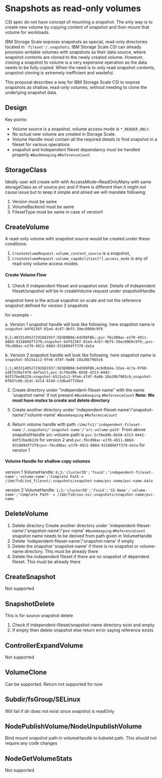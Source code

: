 # Snapshots as read-only volumes

CSI spec do not have concept of mounting a snapshot. The only way is to create
new volume by copying content of snapshot and then mount that volume for
workloads.

IBM Storage Scale exposes snapshots as special, read-only directories
located in `'fileset'/.snapshots`. IBM Storage Scale CSI can already provision
writable volumes with snapshots as their data source, where snapshot contents
are cloned to the newly created volume. However, cloning a snapshot to
volume is a very expensive operation as the data needs to be fully copied.
When the need is to only read snapshot contents, snapshot cloning is extremely
inefficient and wasteful.

This proposal describes a way for IBM Storage Scale CSI to expose snapshots as
shallow, read-only volumes, without needing to clone the underlying snapshot
data.

## Design

Key points:

* Volume source is a snapshot, volume access mode is `*_READER_ONLY`.
* No actual new volume are created in Storage Scale.
* Volume Handle must contain all the required details to find snapshot in a
 fileset for various operations
* snapshot and Independent fileset dependancy must be handled properly `#BookKeeping` `#ReferenceCount`

## StorageClass

Ideally user will create with with AccessMode=ReadOnlyMany with same storageClass as of source pvc and if there is different then it might not cause issue but to keep it simple and alined we will mandate following

1. Version must be same
2. VolumeBackend must be same
3. FilesetType must be same in case of version1

## CreateVolume

A read-only volume with snapshot source would be created under these conditions:

1. `CreateVolumeRequest.volume_content_source` is a snapshot,
2. `CreateVolumeRequest.volume_capabilities[*].access_mode` is any of read-only
   volume access modes.

#### Create Volume Flow

1. Check if independent fileset and snapshot exist. Details of Independent fileset/snapshot will be in createVolume request under snapshotHandle. 

snapshot here is the actual snapshot on scale and not the reference snapshot defined for version 2 snapshots

for example -

a. Version 1 snapshot handle will look like following. here snapshot name is `snapshot-b4f6236f-01e4-4c67-9bf5-39ec0969c9f9`


   `0;2;4033149527292681937;5D3D0B0A:64509FB6;;pvc-f6cd98ac-e1f0-4911-888d-931889dff379;snapshot-b4f6236f-01e4-4c67-9bf5-39ec0969c9f9;;pvc-f6cd98ac-e1f0-4911-888d-931889dff379-data`


b. Version 2 snapshot handle will look like following. here snapshot name is `snapshot-b515a1c2-9fe6-47df-9a86-10a20b7965c6`


`1;1;4033149527292681937;5D3D0B0A:64509FB6;4c6db64a-32ea-4c7a-9768-a387539af470-default;pvc-5cf0ed9b-6b58-4313-8442-8df57bed6229;snapshot-b515a1c2-9fe6-47df-9a86-10a20b7965c6;snapshot-0f0d7c6b-d1dc-4214-9144-c3dba47720ed`

2. Create directory under "independent-fileset-name" with the name 'snapshot name' if not present `#BookKeeping` `#ReferenceCount`
   **Note: We must have mutex to create and delete directory**
   
3. Create another directory under 'independent-fileset-name'/'snapshot-name'/'volume-name' `#BookKeeping` `#ReferenceCount`
 
4. Return volume handle with path `/ibm/fs1/'independent-fileset-name'/.snapshots/'snapshot-name'/'src-volume-path'`
From above snapshotHandle src-volume-path is `pvc-5cf0ed9b-6b58-4313-8442-8df57bed6229` for version 2 and `pvc-f6cd98ac-e1f0-4911-888d-931889dff379/pvc-f6cd98ac-e1f0-4911-888d-931889dff379-data` for version 1

#### Volume Handle for shallow copy volumes 

version 1 VolumeHandle: `0;3;'clusterID';'fsuid';'independent-fileset-name';'volume-name';'Complete Path = /ibm/fs0/ind_fileset/.snapshots/snapshot-name/pvc-name/pvc-name-data`

version 2 VolumeHandle: `1;3;'clusterID';'fsuid';'CG Name';'volume-name';'Complete Path' = /ibm/fs0/xxx-ns/.snapshots/snapshot-name/pvc-name`

## DeleteVolume

1. Delete directory Create another directory under 'independent-fileset-name'/'snapshot-name'/'pvc-name' `#BookKeeping` `#ReferenceCount`
snapshot name needs to be derived from path given in VolumeHandle
2. Delete 'independent-fileset-name'/'snapshot-name' if empty
3. Delete the snapshot 'snapshot-name' if there is no snapshot or volume-name directory. This must be already there
4. Delete the independent fileset if there are no snapshot of dependent fileset. This must be already there

## CreateSnapshot

Not supported

## SnapshotDelete

This is for source snapshot delete
1. Check if independent-fileset/snapshot-name directory exist and empty
2. If empty then delete snapshot else return error saying reference exists

## ControllerExpandVolume

Not supported

## VolumeClone

Can be supported. Return not supported for now

## Subdir/fsGroup/SELinux

Will fail if dir does not exist since snapshot is readOnly

## NodePublishVolume/NodeUnpublishVolume

Bind mount snapshot path in volumeHandle to kubelet path. This should not require any code changes

## NodeGetVolumeStats

Not supported.


